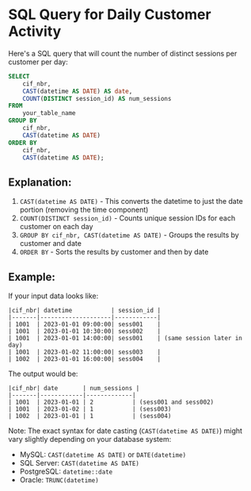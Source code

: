 # SQL Query for Daily Customer Activity

Here's a SQL query that will count the number of distinct sessions per customer per day:

```sql
SELECT 
    cif_nbr,
    CAST(datetime AS DATE) AS date,
    COUNT(DISTINCT session_id) AS num_sessions
FROM 
    your_table_name
GROUP BY 
    cif_nbr,
    CAST(datetime AS DATE)
ORDER BY 
    cif_nbr,
    CAST(datetime AS DATE);
```

## Explanation:

1. `CAST(datetime AS DATE)` - This converts the datetime to just the date portion (removing the time component)
2. `COUNT(DISTINCT session_id)` - Counts unique session IDs for each customer on each day
3. `GROUP BY cif_nbr, CAST(datetime AS DATE)` - Groups the results by customer and date
4. `ORDER BY` - Sorts the results by customer and then by date

## Example:

If your input data looks like:
```
|cif_nbr| datetime           | session_id |
|-------|--------------------|------------|
| 1001  | 2023-01-01 09:00:00| sess001    |
| 1001  | 2023-01-01 10:30:00| sess002    |
| 1001  | 2023-01-01 14:00:00| sess001    | (same session later in day)
| 1001  | 2023-01-02 11:00:00| sess003    |
| 1002  | 2023-01-01 16:00:00| sess004    |
```

The output would be:
```
|cif_nbr| date       | num_sessions |
|-------|------------|-------------|
| 1001  | 2023-01-01 | 2           | (sess001 and sess002)
| 1001  | 2023-01-02 | 1           | (sess003)
| 1002  | 2023-01-01 | 1           | (sess004)
```

Note: The exact syntax for date casting (`CAST(datetime AS DATE)`) might vary slightly depending on your database system:
- MySQL: `CAST(datetime AS DATE)` or `DATE(datetime)`
- SQL Server: `CAST(datetime AS DATE)`
- PostgreSQL: `datetime::date`
- Oracle: `TRUNC(datetime)`